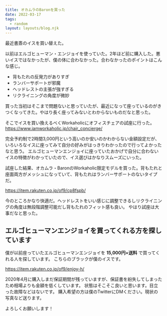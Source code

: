 ```yaml
---
title: オカムラのBaronを買った
date: 2022-03-17
tags:
  - random
layout: layouts/blog.njk
---
```


最近書斎のイスを買い替えた。

以前はエルゴヒューマン・エンジョイを使っていた。2年ほど前に購入した。悪いイスではなかったが、僕の体に合わなかった。合わなかったのポイントはこんな感じ。

- 背もたれの反発力がありすぎ
- ランバーサポートが邪魔
- ヘッドレストの主張が強すぎる
- リクライニングの角度が微妙

買った当初はそこまで問題ないと思っていたが、最近になって座っているのがきつくなってきた。やはり長く座ってみないとわからないものだなと思った。

そこでイスを買い換えるべくWorkaholicにオフィスチェアの試座に行った。
https://www.iamworkaholic.jp/chair_concierge/

完全予約制で2時間3,000円という高いのか安いのかわからない金額設定だが、いろいろなイスに座ってみて自分の好みがはっきりわかったので行ってよかったなと思う。
エルゴヒューマンエンジョイに座っていたおかげで自分に合わないイスの特徴がわかっていたので、イス選びはかなりスムーズにいった。

試座した結果、オカムラ・BaronのWorkaholic限定モデルを買った。背もたれと座面両方がメッシュになっていて、背もたれはランバーサポートのないタイプだ。

https://item.rakuten.co.jp/of9/cp8fspb/

今のところかなり快適だ。ヘッドレストをいい感じに調整できるしリクライニングの角度は無段階調整可能だし背もたれのフィット感も良い。
やはり試座は大事だなと思った。

## エルゴヒューマンエンジョイを買ってくれる方を探しています

僕が以前座っていたエルゴヒューマンエンジョイを **15,000円+送料** で買ってくれる人を探しています。
こちらのブラックが僕のイスです。

https://item.rakuten.co.jp/of9/enjoy-h/

2020年4月に購入しまだ保証期間が残っていますが、保証書を紛失してしまったため相場よりも金額を低くしています。
状態はそこそこ良いと思います。目立った故障などはないです。
購入希望の方は僕のTwitterにDMください。現状の写真など送ります。

よろしくお願いします！